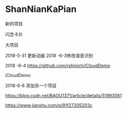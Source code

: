 # ShanNianKaPian

新的项目

闪念卡片

大项目

2018-5-31 更新动画
2018 -6-3修改语音识别

2018 -6-4
https://github.com/rshinich/iCloudDemo

iCloudDemo

2018-6-6 添加另一个项目

https://blog.csdn.net/BAOU1371/article/details/51993581

https://www.jianshu.com/p/91f27205203c

